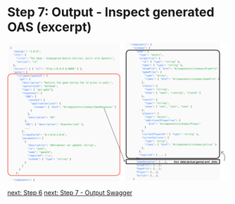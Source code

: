 # Step 7: Output - Inspect generated OAS (excerpt)

![step-7](./info-material/Apodini-OAS-Instructions/step-7.png)

[next: Step 6](./step-6.md) [next: Step 7 - Output Swagger](./step-7-1.md)

